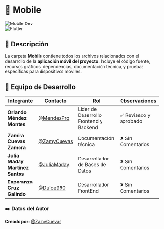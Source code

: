 # 📱 Mobile  
![Mobile Dev](https://img.shields.io/badge/Mobile-App-blue?style=for-the-badge&logo=android&logoColor=white)  
![Flutter](https://img.shields.io/badge/Flutter-Framework-blue?style=for-the-badge&logo=flutter&logoColor=white)

## 📌 Descripción

La carpeta **Mobile** contiene todos los archivos relacionados con el desarrollo de la **aplicación móvil del proyecto**. Incluye el código fuente, recursos gráficos, dependencias, documentación técnica, y pruebas específicas para dispositivos móviles.

## 👥 Equipo de Desarrollo  

| Integrante | Contacto | Rol | Observaciones |
|------------|----------|----------------------------|------------------|
| **Orlando Méndez Montes** | [@MendezPro](https://github.com/MendezPro) | Líder de Desarrollo, Frontend y Backend | ✅ Revisado y aprobado |
| **Zamira Cuevas Zamora** | [@ZamyCuevas](https://github.com/ZamyCuevas) | Documentación técnica | ❌ Sin Comentarios |
| **Julia Maday Martinez Santos** | [@JuliaMaday](https://github.com/JuliaMaday) | Desarrollador de Bases de Datos | ❌ Sin Comentarios |
| **Esperanza Cruz Galindo** | [@Dulce990](https://github.com/Dulce990) | Desarrollador FrontEnd | ❌ Sin Comentarios |

### ✒️ **Datos del Autor**

**Creado por:** [@ZamyCuevas](https://github.com/ZamyCuevas)


